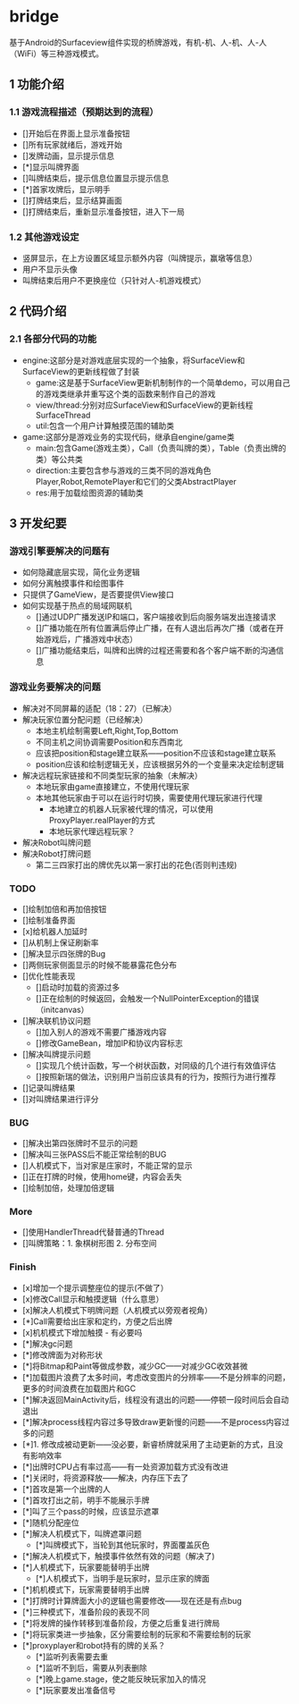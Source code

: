 # bridge
基于Android的Surfaceview组件实现的桥牌游戏，有机-机、人-机、人-人（WiFi）等三种游戏模式。

## 1 功能介绍

### 1.1 游戏流程描述（预期达到的流程）
- []开始后在界面上显示准备按钮
- []所有玩家就绪后，游戏开始
- []发牌动画，显示提示信息
- [*]显示叫牌界面
- []叫牌结束后，提示信息位置显示提示信息
- [*]首家攻牌后，显示明手
- []打牌结束后，显示结算画面
- []打牌结束后，重新显示准备按钮，进入下一局

### 1.2 其他游戏设定
- 竖屏显示，在上方设置区域显示额外内容（叫牌提示，赢墩等信息）
- 用户不显示头像
- 叫牌结束后用户不更换座位（只针对人-机游戏模式）

## 2 代码介绍
### 2.1 各部分代码的功能
- engine:这部分是对游戏底层实现的一个抽象，将SurfaceView和SurfaceView的更新线程做了封装
  - game:这是基于SurfaceView更新机制制作的一个简单demo，可以用自己的游戏类继承并重写这个类的函数来制作自己的游戏
  - view/thread:分别对应SurfaceView和SurfaceView的更新线程SurfaceThread
  - util:包含一个用户计算触摸范围的辅助类
- game:这部分是游戏业务的实现代码，继承自engine/game类
  - main:包含Game(游戏主类），Call（负责叫牌的类），Table（负责出牌的类）等公共类
  - direction:主要包含参与游戏的三类不同的游戏角色Player,Robot,RemotePlayer和它们的父类AbstractPlayer
  - res:用于加载绘图资源的辅助类

## 3 开发纪要
### 游戏引擎要解决的问题有
- 如何隐藏底层实现，简化业务逻辑
- 如何分离触摸事件和绘图事件
- 只提供了GameView，是否要提供View接口
- 如何实现基于热点的局域网联机
  - []通过UDP广播发送IP和端口，客户端接收到后向服务端发出连接请求
  - []广播功能在所有位置满后停止广播，在有人退出后再次广播（或者在开始游戏后，广播游戏中状态）
  - []广播功能结束后，叫牌和出牌的过程还需要和各个客户端不断的沟通信息

### 游戏业务要解决的问题
- 解决对不同屏幕的适配（18：27）（已解决）
- 解决玩家位置分配问题（已经解决）
  - 本地主机绘制需要Left,Right,Top,Bottom
  - 不同主机之间协调需要Position和东西南北
  - 应该把position和stage建立联系——position不应该和stage建立联系
  - position应该和绘制逻辑无关，应该根据另外的一个变量来决定绘制逻辑
- 解决远程玩家链接和不同类型玩家的抽象（未解决）
  - 本地玩家由game直接建立，不使用代理玩家
  - 本地其他玩家由于可以在运行时切换，需要使用代理玩家进行代理
    - 本地建立的机器人玩家被代理的情况，可以使用ProxyPlayer.realPlayer的方式
    - 本地玩家代理远程玩家？
- 解决Robot叫牌问题
- 解决Robot打牌问题
  - 第二三四家打出的牌优先以第一家打出的花色(否则判违规)

### TODO
- []绘制加倍和再加倍按钮
- []绘制准备界面
- [x]给机器人加延时
- []从机制上保证刷新率
- []解决显示四张牌的Bug
- []两侧玩家侧面显示的时候不能暴露花色分布
- []优化性能表现
  - []启动时加载的资源过多
  - []正在绘制的时候返回，会触发一个NullPointerException的错误（initcanvas）
- []解决联机协议问题
  - []加入别人的游戏不需要广播游戏内容
  - []修改GameBean，增加IP和协议内容标志
- []解决叫牌提示问题
  - []实现几个统计函数，写一个树状函数，对同级的几个进行有效值评估
  - []按照新瑞的做法，识别用户当前应该具有的行为，按照行为进行推荐
- []记录叫牌结果
- []对叫牌结果进行评分

### BUG
- []解决出第四张牌时不显示的问题
- []解决叫三张PASS后不能正常绘制的BUG
- []人机模式下，当对家是庄家时，不能正常的显示
- []正在打牌的时候，使用home键，内容会丢失
- []绘制加倍，处理加倍逻辑

### More
- []使用HandlerThread代替普通的Thread
- []叫牌策略：1. 象棋树形图 2. 分布空间

### Finish
- [x]增加一个提示调整座位的提示(不做了）
- [x]修改Call显示和触摸逻辑（什么意思）
- [x]解决人机模式下明牌问题（人机模式以旁观者视角）
- [*]Call需要给出庄家和定约，方便之后出牌
- [x]机机模式下增加触摸 - 有必要吗
- [*]解决gc问题
- [*]修改牌面为对称形状
- [*]将Bitmap和Paint等做成参数，减少GC——对减少GC收效甚微
- [*]加载图片浪费了太多时间，考虑改变图片的分辨率——不是分辨率的问题，更多的时间浪费在加载图片和GC
- [*]解决返回MainActivity后，线程没有退出的问题——停顿一段时间后会自动退出
- [*]解决process线程内容过多导致draw更新慢的问题——不是process内容过多的问题
- [*]1. 修改成被动更新——没必要，新睿桥牌就采用了主动更新的方式，且没有影响效率
- [*]出牌时CPU占有率过高——有一处资源加载方式没有改进
- [*]关闭时，将资源释放——解决，内存压下去了
- [*]首攻是第一个出牌的人
- [*]首攻打出之前，明手不能展示手牌
- [*]叫了三个pass的时候，应该显示遮罩
- [*]随机分配座位
- [*]解决人机模式下，叫牌遮罩问题
  - [*]叫牌模式下，当轮到其他玩家时，界面覆盖灰色
- [*]解决人机模式下，触摸事件依然有效的问题（解决了)
- [*]人机模式下，玩家要能替明手出牌
  - [*]人机模式下，当明手是玩家时，显示庄家的牌面
- [*]机机模式下，玩家需要替明手出牌
- [*]打牌时计算牌面大小的逻辑也需要修改——现在还是有点bug
- [*]三种模式下，准备阶段的表现不同
- [*]将发牌的操作转移到准备阶段，方便之后重复进行牌局
- [*]将玩家类进一步抽象，区分需要绘制的玩家和不需要绘制的玩家
- [*]proxyplayer和robot持有的牌的关系？
  - [*]监听列表需要去重
  - [*]监听不到后，需要从列表删除
  - [*]晚上game.stage，使之能反映玩家加入的情况
  - [*]玩家要发出准备信号

